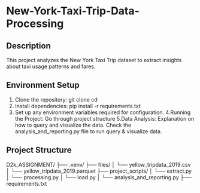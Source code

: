 # New-York-Taxi-Trip-Data-Processing

## Description
This project analyzes the New York Taxi Trip dataset to extract insights about taxi usage patterns and fares.

## Environment Setup
1. Clone the repository:
  git clone <repository-url>
  cd <repository-name>
2. Install dependencies:
  pip install -r requirements.txt
3. Set up any environment variables required for configuration.
4.Running the Project:
  Go through project structure
5.Data Analysis:
  Explanation on how to query and visualize the data.
  Check the analysis_and_reporting.py file to run query & visualize data.


## Project Structure

D2k_ASSIGNMENT/
├── .venv/
├── files/
│ └── yellow_tripdata_2019.csv 
│ └── yellow_tripdata_2019.parquet
├── project_scripts/
│ └── extract.py
│ └── processing.py
│ └── load.py
│ └── analysis_and_reporting.py
├── requirements.txt


